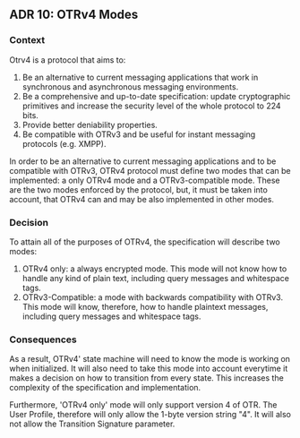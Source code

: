 ## ADR 10: OTRv4 Modes

### Context

Otrv4 is a protocol that aims to:

1. Be an alternative to current messaging applications that work in synchronous
   and asynchronous messaging environments.
2. Be a comprehensive and up-to-date specification: update cryptographic
   primitives and increase the security level of the whole protocol to 224 bits.
3. Provide better deniability properties.
4. Be compatible with OTRv3 and be useful for instant messaging protocols
   (e.g. XMPP).

In order to be an alternative to current messaging applications and to be
compatible with OTRv3, OTRv4 protocol must define two modes that can be
implemented: a only OTRv4 mode and a OTRv3-compatible mode. These are the two
modes enforced by the protocol, but, it must be taken into account, that OTRv4
can and may be also implemented in other modes.

### Decision

To attain all of the purposes of OTRv4, the specification will describe
two modes:

1. OTRv4 only: a always encrypted mode. This mode will not know how to handle
   any kind of plain text, including query messages and whitespace tags.
2. OTRv3-Compatible: a mode with backwards compatibility with OTRv3.
   This mode will know, therefore, how to handle plaintext messages, including
   query messages and whitespace tags.

### Consequences

As a result, OTRv4' state machine will need to know the mode is working on when
initialized. It will also need to take this mode into account everytime it
makes a decision on how to transition from every state. This increases the
complexity of the specification and implementation.

Furthermore, 'OTRv4 only' mode will only support version 4 of OTR. The User
Profile, therefore will only allow the 1-byte version string "4". It will also
not allow the Transition Signature parameter.